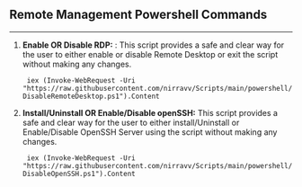 ## Remote Management Powershell Commands
---

1. **Enable OR Disable RDP:** : This script provides a safe and clear way for the user to either enable or disable Remote Desktop or exit the script without making any changes.

        iex (Invoke-WebRequest -Uri "https://raw.githubusercontent.com/nirravv/Scripts/main/powershell/RemoteManagement/Enable-DisableRemoteDesktop.ps1").Content

2. **Install/Uninstall OR Enable/Disable openSSH:** This script provides a safe and clear way for the user to either install/Uninstall or Enable/Disable OpenSSH Server using the script without making any changes.

        iex (Invoke-WebRequest -Uri "https://raw.githubusercontent.com/nirravv/Scripts/main/powershell/RemoteManagement/Enable-DisableOpenSSH.ps1").Content
